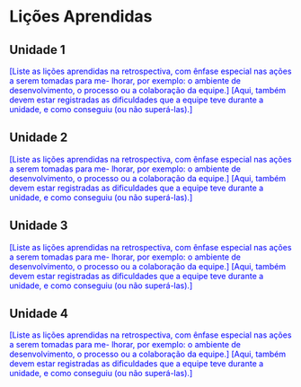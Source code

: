 # Lições Aprendidas

<span style="color:blue">
</span>

## Unidade 1
<span style="color:blue">
[Liste as lições aprendidas na retrospectiva, com ênfase especial nas ações a serem tomadas para me-
lhorar, por exemplo: o ambiente de desenvolvimento, o processo ou a colaboração da equipe.]
[Aqui, também devem estar registradas as dificuldades que a equipe teve durante a unidade, e como
conseguiu (ou não superá-las).]
</span>

## Unidade 2
<span style="color:blue">
[Liste as lições aprendidas na retrospectiva, com ênfase especial nas ações a serem tomadas para me-
lhorar, por exemplo: o ambiente de desenvolvimento, o processo ou a colaboração da equipe.]
[Aqui, também devem estar registradas as dificuldades que a equipe teve durante a unidade, e como
conseguiu (ou não superá-las).]
</span>

## Unidade 3
<span style="color:blue">
[Liste as lições aprendidas na retrospectiva, com ênfase especial nas ações a serem tomadas para me-
lhorar, por exemplo: o ambiente de desenvolvimento, o processo ou a colaboração da equipe.]
[Aqui, também devem estar registradas as dificuldades que a equipe teve durante a unidade, e como
conseguiu (ou não superá-las).]
</span>

## Unidade 4
<span style="color:blue">
[Liste as lições aprendidas na retrospectiva, com ênfase especial nas ações a serem tomadas para me-
lhorar, por exemplo: o ambiente de desenvolvimento, o processo ou a colaboração da equipe.]
[Aqui, também devem estar registradas as dificuldades que a equipe teve durante a unidade, e como
conseguiu (ou não superá-las).]
</span>
